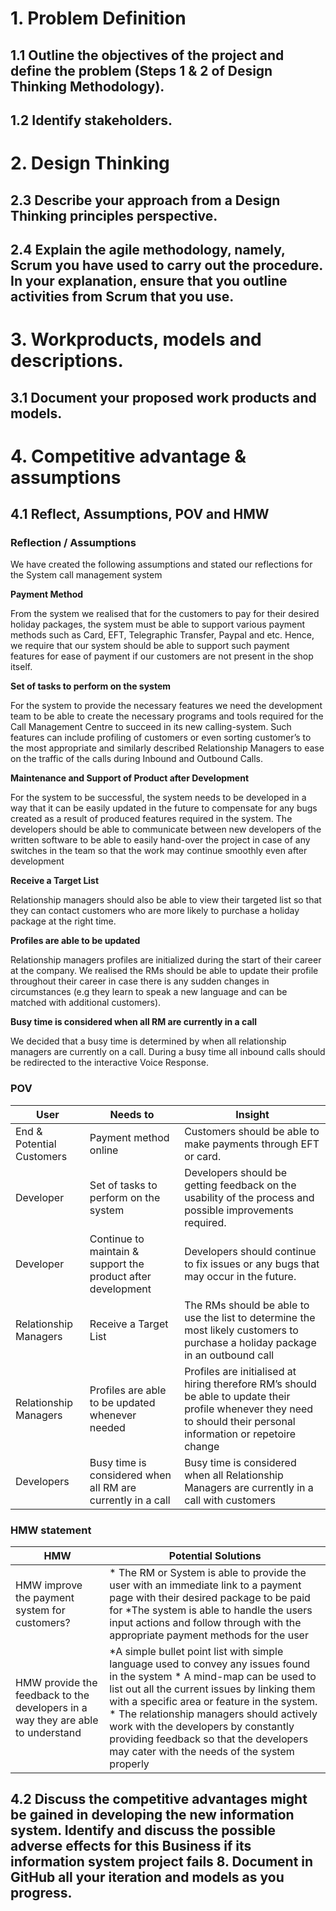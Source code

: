 # 1. Problem Definition
## 1.1 Outline the objectives of the project and define the problem (Steps 1 & 2 of Design Thinking Methodology). 
## 1.2 Identify stakeholders.
# 2. Design Thinking
## 2.3 Describe your approach from a Design Thinking principles perspective. 
## 2.4 Explain the agile methodology, namely, Scrum you have used to carry out the procedure. In your explanation, ensure that you outline activities from Scrum that you use. 

# 3. Workproducts, models and descriptions.
## 3.1 Document your proposed work products and models.
# 4. Competitive advantage & assumptions

## 4.1 Reflect, Assumptions, POV and HMW
### Reflection / Assumptions
We have created the following assumptions and stated our reflections for the System call management system

__Payment Method__

From the system we realised that for the customers to pay for their desired holiday packages, the system must be able to support various payment methods such as Card, EFT, Telegraphic Transfer, Paypal and etc. Hence, we require that our system should be able to support such payment features for ease of payment if our customers are not present in the shop itself.

__Set of tasks to perform on the system__

For the system to provide the necessary features we need the development team to be able to create the necessary programs and tools required for the Call Management Centre to succeed in its new calling-system. Such features can include profiling of customers or even sorting customer’s to the most appropriate and similarly described Relationship Managers to ease on the traffic of the calls during Inbound and Outbound Calls.

__Maintenance and Support of Product after Development__

For the system to be successful, the system needs to be developed in a way that it can be easily updated in the future to compensate for any bugs created as a result of produced features required in the system. The developers should be able to communicate between new developers of the written software to be able to easily hand-over the project in case of any switches in the team so that the work may continue smoothly even after development

__Receive a Target List__

Relationship managers should also be able to view their targeted list so that they can contact customers who are more likely to purchase a holiday package at the right time.

__Profiles are able to be updated__

Relationship managers profiles are initialized during the start of their career at the company. We realised the RMs should be able to update their profile throughout their career in case there is any sudden changes in circumstances (e.g they learn to speak a new language and can be matched with additional customers).

__Busy time is considered when all RM are currently in a call__

We decided that a busy time is determined by when all relationship managers are currently on a call. During a busy time all inbound calls should be redirected to the interactive Voice Response.

### POV
User | Needs to | Insight
---- | -------- | -------
End & Potential Customers | Payment method online | Customers should be able to make payments through EFT or card.
Developer | Set of tasks to perform on the system | Developers should be getting feedback on the usability of the process and possible improvements required.
Developer | Continue to maintain & support the product after development | Developers should continue to fix issues or any bugs that may occur in the future.
Relationship Managers | Receive a Target List | The RMs should be able to use the list to determine the most likely customers to purchase a holiday package in an outbound call
Relationship Managers | Profiles are able to be updated whenever needed | Profiles are initialised at hiring therefore RM’s should be able to update their profile whenever they need to should their personal information or repetoire change
Developers | Busy time is considered when all RM are currently in a call | Busy time is considered when all Relationship Managers are currently in a call with customers

### HMW statement
HMW | Potential Solutions 
------- | -------------------------
HMW improve the payment system for customers? | * The RM or System is able to provide the user with an immediate link to a payment page with their desired package to be paid for *The system is able to handle the users input actions and follow through with the appropriate payment methods for the user
HMW provide the feedback to the developers in a way they are able to understand | *A simple bullet point list with simple language used to convey any issues found in the system * A mind-map can be used to list out all the current issues by linking them with a specific area or feature in the system. * The relationship managers should actively work with the developers by constantly providing feedback so that the developers may cater with the needs of the system properly


## 4.2 Discuss the competitive advantages might be gained in developing the new information system. Identify and discuss the possible adverse effects for this Business if its information system project fails 8. Document in GitHub all your iteration and models as you progress.



